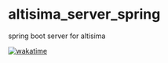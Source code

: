 # altisima_server_spring
spring boot server for altisima

[![wakatime](https://wakatime.com/badge/user/52fea420-cbe4-4ed2-96b9-796155f63dad/project/4ef7d779-c68b-4ded-9209-388a65a00548.svg)](https://wakatime.com/badge/user/52fea420-cbe4-4ed2-96b9-796155f63dad/project/4ef7d779-c68b-4ded-9209-388a65a00548)
